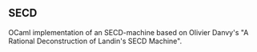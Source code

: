 ## SECD

OCaml implementation of an SECD-machine based on Olivier Danvy's "A Rational Deconstruction of Landin's SECD Machine".
